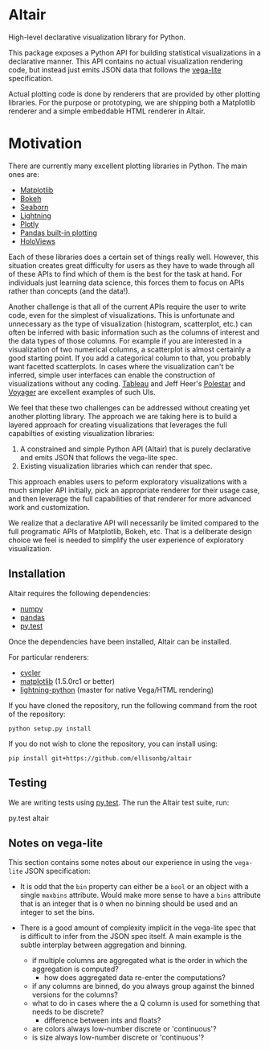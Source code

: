 # Altair

High-level declarative visualization library for Python.

This package exposes a Python API for building statistical visualizations in a
declarative manner. This API contains no actual visualization rendering code, but instead
just emits JSON data that follows the [vega-lite](https://github.com/vega/vega-lite)
specification.

Actual plotting code is done by renderers that are provided by other plotting libraries.
For the purpose or prototyping, we are shipping both a Matplotlib renderer and a simple embeddable HTML renderer in Altair.

# Motivation

There are currently many excellent plotting libraries in Python. The main ones are:

* [Matplotlib](http://matplotlib.org/)
* [Bokeh](http://bokeh.pydata.org/en/latest/)
* [Seaborn](http://stanford.edu/~mwaskom/software/seaborn/#)
* [Lightning](http://lightning-viz.org/)
* [Plotly](https://plot.ly/)
* [Pandas built-in plotting](http://pandas.pydata.org/pandas-docs/stable/visualization.html)
* [HoloViews](http://ioam.github.io/holoviews/)

Each of these libraries does a certain set of things really well. However, this situation creates great difficulty for users as they have to wade through all of these APIs to find which of them is the best for the task at hand. For individuals just learning data science, this forces them to focus on APIs rather than concepts (and the data!).

Another challenge is that all of the current APIs require the user to write code, even for the
simplest of visualizations. This is unfortunate and unnecessary as the type of visualization
(histogram, scatterplot, etc.) can often be inferred with basic information such as the columns of
interest and the data types of those columns. For example if you are interested in a visualization
of two numerical columns, a scatterplot is almost certainly a good starting point. If you add a
categorical column to that, you probably want facetted scatterplots. In cases where the
visualization can't be inferred, simple user interfaces can enable the construction of
visualizations without any coding. [Tableau](http://www.tableau.com/) and Jeff Heer's
[Polestar](https://github.com/vega/polestar) and [Voyager](https://github.com/vega/voyager) are
excellent examples of such UIs.

We feel that these two challenges can be addressed without creating yet another plotting library. The approach we are taking here is to build a layered approach for creating visualizations that leverages the full capabilties of existing visualization libraries:

1. A constrained and simple Python API (Altair) that is purely declarative and emits JSON that follows the vega-lite spec.
2. Existing visualization libraries which can render that spec.

This approach enables users to peform exploratory visualizations with a much simpler API initially, pick an appropriate renderer for their usage case, and then leverage the full capabilities of that renderer for more advanced work and customization.

We realize that a declarative API will necessarily be limited compared to the full programatic APIs of Matplotlib, Bokeh, etc. That is a deliberate design choice we feel is needed to simplify the user experience of exploratory visualization.

## Installation

Altair requires the following dependencies:

* [numpy](http://www.numpy.org/)
* [pandas](http://pandas.pydata.org/)
* [py.test](http://pytest.org/latest)

Once the dependencies have been installed, Altair can be installed.

For particular renderers:

* [cycler](http://github.com/matplotlib/cycler)
* [matplotlib](http://matplotlib.org/) (1.5.0rc1 or better)
* [lightning-python](https://github.com/lightning-viz/lightning-python) (master for native Vega/HTML rendering)

If you have cloned the repository, run the following command from the root of the repository:

```
python setup.py install
```

If you do not wish to clone the repository, you can install using:

```
pip install git+https://github.com/ellisonbg/altair
```

## Testing

We are writing tests using [py.test](http://pytest.org/latest/). The run the Altair test suite, run:

  py.test altair

## Notes on vega-lite

This section contains some notes about our experience in using the `vega-lite` JSON
specification:

* It is odd that the `bin` property can either be a `bool` or an object with a single
  `maxbins` attribute. Would make more sense to have a `bins` attribute that is an integer
  that is `0` when no binning should be used and an integer to set the bins.
* There is a good amount of complexity implicit in the vega-lite spec that is difficult
  to infer from the JSON spec itself. A main example is the subtle interplay between
  aggregation and binning.

  - if multiple columns are aggregated what is the order in which the aggregation is computed?
    - how does aggregated data re-enter the computations?
  - if any columns are binned, do you always group against the binned versions for the columns?
  - what to do in cases where the a Q column is used for something that needs to be discrete?
    - difference between ints and floats?
  - are colors always low-number discrete or 'continuous'?
  - is size always low-number discrete or 'continuous'?

